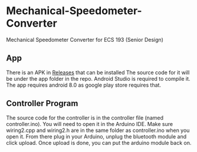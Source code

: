 # Mechanical-Speedometer-Converter
Mechanical Speedometer Converter for ECS 193 (Senior Design)

## App
There is an APK in [Releases](https://github.com/AMDHome/Mechanical-Speedometer-Converter/releases) that can be installed
The source code for it will be under the app folder in the repo. Android Studio is required to compile it.
The app requires android 8.0 as google play store requires that.

## Controller Program
The source code for the controller is in the controller file (named controller.ino). You will need to open it in the Arduino IDE. Make sure wiring2.cpp and wiring2.h are in the same folder as controller.ino when you open it. From there plug in your Arduino, unplug the bluetooth module and click upload. Once upload is done, you can put the arduino module back on.
